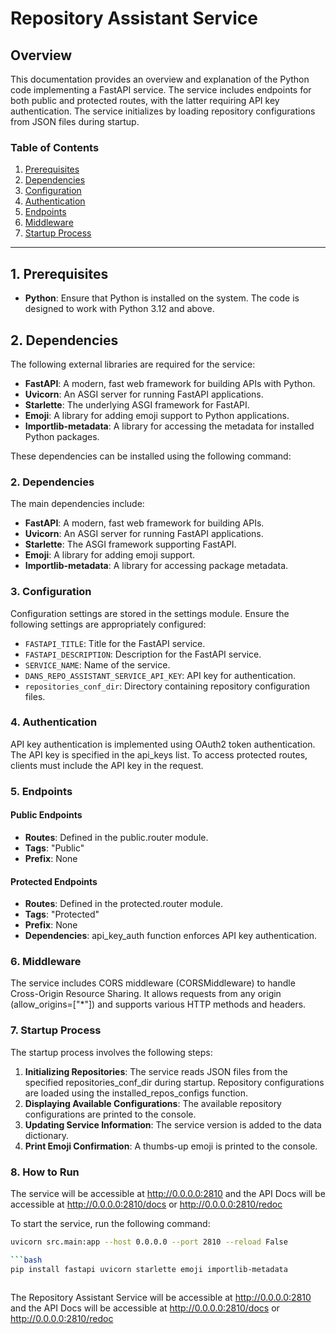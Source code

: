 # Repository Assistant Service

## Overview

This documentation provides an overview and explanation of the Python code implementing a FastAPI service. The service includes endpoints for both public and protected routes, with the latter requiring API key authentication. The service initializes by loading repository configurations from JSON files during startup.

### Table of Contents
1. [Prerequisites](#prerequisites)
2. [Dependencies](#dependencies)
3. [Configuration](#configuration)
4. [Authentication](#authentication)
5. [Endpoints](#endpoints)
6. [Middleware](#middleware)
7. [Startup Process](#startup-process)

---

## 1. Prerequisites <a name="prerequisites"></a>

- **Python**: Ensure that Python is installed on the system. The code is designed to work with Python 3.12 and above.

## 2. Dependencies <a name="dependencies"></a>

The following external libraries are required for the service:

- **FastAPI**: A modern, fast web framework for building APIs with Python.
- **Uvicorn**: An ASGI server for running FastAPI applications.
- **Starlette**: The underlying ASGI framework for FastAPI.
- **Emoji**: A library for adding emoji support to Python applications.
- **Importlib-metadata**: A library for accessing the metadata for installed Python packages.

These dependencies can be installed using the following command:
### 2. Dependencies <a name="dependencies"></a>

The main dependencies include:

- **FastAPI**: A modern, fast web framework for building APIs.
- **Uvicorn**: An ASGI server for running FastAPI applications.
- **Starlette**: The ASGI framework supporting FastAPI.
- **Emoji**: A library for adding emoji support.
- **Importlib-metadata**: A library for accessing package metadata.

### 3. Configuration <a name="configuration"></a>

Configuration settings are stored in the settings module. Ensure the following settings are appropriately configured:

- `FASTAPI_TITLE`: Title for the FastAPI service.
- `FASTAPI_DESCRIPTION`: Description for the FastAPI service.
- `SERVICE_NAME`: Name of the service.
- `DANS_REPO_ASSISTANT_SERVICE_API_KEY`: API key for authentication.
- `repositories_conf_dir`: Directory containing repository configuration files.

### 4. Authentication <a name="authentication"></a>

API key authentication is implemented using OAuth2 token authentication. The API key is specified in the api_keys list. To access protected routes, clients must include the API key in the request.

### 5. Endpoints <a name="endpoints"></a>

#### Public Endpoints

- **Routes**: Defined in the public.router module.
- **Tags**: "Public"
- **Prefix**: None

#### Protected Endpoints

- **Routes**: Defined in the protected.router module.
- **Tags**: "Protected"
- **Prefix**: None
- **Dependencies**: api_key_auth function enforces API key authentication.

### 6. Middleware <a name="middleware"></a>

The service includes CORS middleware (CORSMiddleware) to handle Cross-Origin Resource Sharing. It allows requests from any origin (allow_origins=["*"]) and supports various HTTP methods and headers.

### 7. Startup Process <a name="startup-process"></a>

The startup process involves the following steps:

1. **Initializing Repositories**: The service reads JSON files from the specified repositories_conf_dir during startup. Repository configurations are loaded using the installed_repos_configs function.
2. **Displaying Available Configurations**: The available repository configurations are printed to the console.
3. **Updating Service Information**: The service version is added to the data dictionary.
4. **Print Emoji Confirmation**: A thumbs-up emoji is printed to the console.

### 8. How to Run <a name="how-to-run"></a>

The service will be accessible at http://0.0.0.0:2810 and the API Docs will be accessible at http://0.0.0.0:2810/docs 
or  http://0.0.0.0:2810/redoc

To start the service, run the following command:
```bash
uvicorn src.main:app --host 0.0.0.0 --port 2810 --reload False

```bash
pip install fastapi uvicorn starlette emoji importlib-metadata



```

The Repository Assistant Service will be accessible at http://0.0.0.0:2810 and the API Docs will be accessible at http://0.0.0.0:2810/docs 
or  http://0.0.0.0:2810/redoc